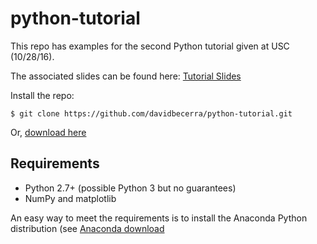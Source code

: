 # python-tutorial
This repo has examples for the second Python tutorial given at USC (10/28/16). 

The associated slides can be found here: [Tutorial Slides](http://slides.com/dbecerra/pythontutorial#/)

Install the repo:

    $ git clone https://github.com/davidbecerra/python-tutorial.git

Or, [download here](https://github.com/davidbecerra/python-tutorial/archive/master.zip)


## Requirements

* Python 2.7+ (possible Python 3 but no guarantees)
* NumPy and matplotlib

An easy way to meet the requirements is to install the Anaconda Python distribution (see [Anaconda download](https://www.continuum.io/downloads)
